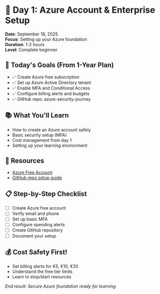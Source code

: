 # 🚀 Day 1: Azure Account & Enterprise Setup

**Date**: September 18, 2025  
**Focus**: Setting up your Azure foundation  
**Duration**: 1-2 hours  
**Level**: Complete beginner

## 🎯 **Today's Goals** (From 1-Year Plan)
- ✅ Create Azure free subscription
- ✅ Set up Azure Active Directory tenant  
- ✅ Enable MFA and Conditional Access
- ✅ Configure billing alerts and budgets
- ✅ GitHub repo: azure-security-journey

## 📚 **What You'll Learn**
- How to create an Azure account safely
- Basic security setup (MFA)
- Cost management from day 1
- Setting up your learning environment

## 🔗 **Resources**
- [Azure Free Account](https://azure.microsoft.com/free/)
- [GitHub repo setup guide](https://github.com/)

## 📋 **Step-by-Step Checklist**
- [ ] Create Azure free account
- [ ] Verify email and phone
- [ ] Set up basic MFA
- [ ] Configure spending alerts
- [ ] Create GitHub repository
- [ ] Document your setup

## 💰 **Cost Safety First!**
- Set billing alerts for €5, €10, €20
- Understand the free tier limits
- Learn to stop/start resources

*End result: Secure Azure foundation ready for learning*